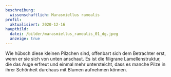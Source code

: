 ```yaml
---
beschreibung:
  wissenschaftlich: Marasmiellus ramealis
profil:
  aktualisiert: 2020-12-16
hauptbild:
  datei: /bilder/marasmiellus_ramealis_01_dg.jpeg
  anzeige: true
---
```

Wie hübsch diese kleinen Pilzchen sind, offenbart sich dem Betrachter erst, wenn er sie sich von unten anschaut. Es ist die filigrane Lamellenstruktur, die das Auge erfreut und einmal mehr untersteicht, dass es manche Pilze in ihrer Schönheit durchaus mit Blumen aufnehmen können.